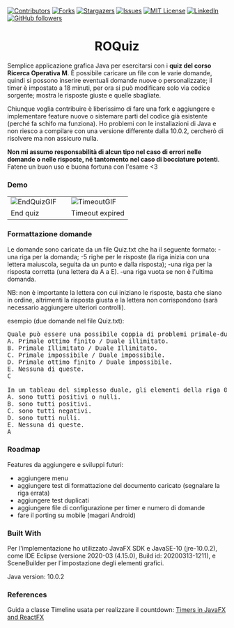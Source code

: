 [![Contributors][contributors-shield]][contributors-url]
[![Forks][forks-shield]][forks-url]
[![Stargazers][stars-shield]][stars-url]
[![Issues][issues-shield]][issues-url]
[![MIT License][license-shield]][license-url]
[![LinkedIn][linkedin-shield]][linkedin-url]
[![GitHub followers][github-shield]][github-url]

<h1 align="center">ROQuiz</h1>
Semplice applicazione grafica Java per esercitarsi con i <b>quiz del corso Ricerca Operativa M</b>.
È possibile caricare un file con le varie domande, quindi si possono inserire eventuali domande nuove o personalizzate;
il timer è impostato a 18 minuti, per ora si può modificare solo via codice sorgente;
mostra le risposte giuste e quelle sbagliate.

Chiunque voglia contribuire è liberissimo di fare una fork e aggiungere e implementare feature nuove o sistemare parti del codice già esistente (perché fa schifo ma funziona).
Ho problemi con le installazioni di Java e non riesco a compilare con una versione differente dalla 10.0.2, cercherò di risolvere ma non assicuro nulla.

<b>Non mi assumo responsabilità di alcun tipo nel caso di errori nelle domande o nelle risposte, né tantomento nel caso di bocciature potenti</b>. Fatene un buon uso e buona fortuna con l'esame <3

### Demo
<table style="border: none">
  <tr>
    <td width="49.9%"><img src="https://github.com/mikyll/ROQuiz/blob/main/gfx/%5BGIF%5D%20EndQuiz.gif" alt="EndQuizGIF"/></td>
    <td width="49.9%"><img src="https://github.com/mikyll/ROQuiz/blob/main/gfx/%5BGIF%5D%20Timeout.gif" alt="TimeoutGIF"/></td>
  </tr>
  <tr>
    <td>End quiz</td>
    <td>Timeout expired</td>
  </tr>
</table>

### Formattazione domande
Le domande sono caricate da un file Quiz.txt che ha il seguente formato:
-una riga per la domanda;
-5 righe per le risposte (la riga inizia con una lettera maiuscola, seguita da un punto e dalla risposta);
-una riga per la risposta corretta (una lettera da A a E).
-una riga vuota se non è l'ultima domanda.

NB: non è importante la lettera con cui iniziano le risposte, basta che siano in ordine, altrimenti la risposta giusta e la lettera non corrispondono (sarà necessario aggiungere ulteriori controlli).

esempio (due domande nel file Quiz.txt):
<pre>
Quale può essere una possibile coppia di problemi primale-duale?
A. Primale ottimo finito / Duale illimitato.
B. Primale Illimitato / Duale Illimitato.
C. Primale impossibile / Duale impossibile.
D. Primale ottimo finito / Duale impossibile.
E. Nessuna di queste.
C

In un tableau del simplesso duale, gli elementi della riga 0 (colonna da 1 a n):
A. sono tutti positivi o nulli.
B. sono tutti positivi.
C. sono tutti negativi.
D. sono tutti nulli.
E. Nessuna di queste.
A
</pre>
### Roadmap
Features da aggiungere e sviluppi futuri:
* aggiungere menu
* aggiungere test di formattazione del documento caricato (segnalare la riga errata)
* aggiungere test duplicati
* aggiungere file di configurazione per timer e numero di domande
* fare il porting su mobile (magari Android)

### Built With
Per l'implementazione ho utilizzato JavaFX SDK e JavaSE-10 (jre-10.0.2), come IDE Eclipse (versione 2020-03 (4.15.0), Build id: 20200313-1211), e SceneBuilder per l'impostazione degli elementi grafici.

Java version: 10.0.2

### References
Guida a classe Timeline usata per realizzare il countdown: [Timers in JavaFX and ReactFX](https://tomasmikula.github.io/blog/2014/06/04/timers-in-javafx-and-reactfx.html)

<!-- MARKDOWN LINKS & IMAGES -->
<!-- https://www.markdownguide.org/basic-syntax/#reference-style-links -->
[contributors-shield]: https://img.shields.io/github/contributors/mikyll/ROQuiz
[contributors-url]: https://github.com/mikyll/ROQuiz/graphs/contributors
[forks-shield]: https://img.shields.io/github/forks/mikyll/ROQuiz
[forks-url]: https://github.com/mikyll/ROQuiz/network/members
[stars-shield]: https://img.shields.io/github/stars/mikyll/ROQuiz
[stars-url]: https://github.com/mikyll/ROQuiz/stargazers
[issues-shield]: https://img.shields.io/github/issues/mikyll/ROQuiz
[issues-url]: https://github.com/mikyll/ROQuiz/issues
[license-shield]: https://img.shields.io/github/license/mikyll/ROQuiz
[license-url]: https://github.com/mikyll/ROQuiz/blob/master/LICENSE
[linkedin-shield]: https://img.shields.io/badge/-LinkedIn-black.svg?logo=linkedin&colorB=0077B5
[linkedin-url]: https://www.linkedin.com/in/michele-righi-095283195/?locale=it_IT
[github-shield]: https://img.shields.io/github/followers/mikyll.svg?style=social&label=Follow
[github-url]: https://github.com/mikyll

